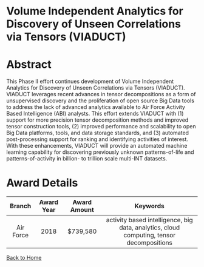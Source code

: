 
Volume Independent Analytics for Discovery of Unseen Correlations via Tensors (VIADUCT)
=======================================================================================

# Abstract


This Phase II effort continues development of Volume Independent Analytics for Discovery of Unseen Correlations via Tensors (VIADUCT). VIADUCT leverages recent advances in tensor decompositions as a form of unsupervised discovery and the proliferation of open source Big Data tools to address the lack of advanced analytics available to Air Force Activity Based Intelligence (ABI) analysts. This effort extends VIADUCT with (1) support for more precision tensor decomposition methods and improved tensor construction tools, (2) improved performance and scalability to open Big Data platforms, tools, and data storage standards, and (3) automated post-processing support for ranking and identifying activities of interest. With these enhancements, VIADUCT will provide an automated machine learning capability for discovering previously unknown patterns-of-life and patterns-of-activity in billion- to trillion scale multi-INT datasets.  

# Award Details

|Branch|Award Year|Award Amount|Keywords|
| :---: | :---: | :---: | :---: |
|Air Force|2018|$739,580|activity based intelligence, big data, analytics, cloud computing, tensor decompositions|
  
  


[Back to Home](https://github.com/chrischow/dod_sbir_awards/Reports/DJ/#1387)